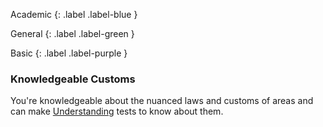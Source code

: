 Academic
{: .label .label-blue }

General
{: .label .label-green }

Basic
{: .label .label-purple }

### Knowledgeable Customs

You're knowledgeable about the nuanced laws and customs of areas and can make [Understanding](Game/Core/intelligence#Memory) tests to know about them.
